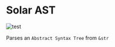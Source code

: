 # Solar AST

![test](https://github.com/solar-lang/solar-parser/actions/workflows/rust.yml/badge.svg)

Parses an `Abstract Syntax Tree` from `&str`


